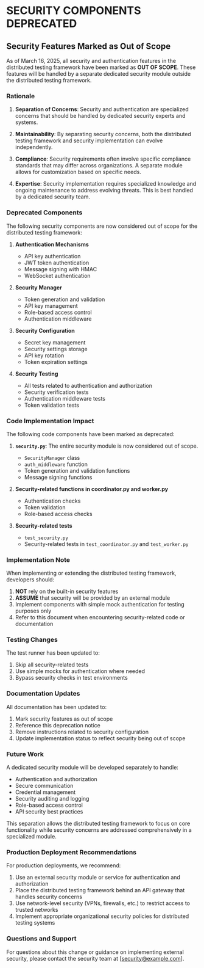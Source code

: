 # SECURITY COMPONENTS DEPRECATED

## Security Features Marked as Out of Scope

As of March 16, 2025, all security and authentication features in the distributed testing framework have been marked as **OUT OF SCOPE**. These features will be handled by a separate dedicated security module outside the distributed testing framework.

### Rationale

1. **Separation of Concerns**: Security and authentication are specialized concerns that should be handled by dedicated security experts and systems.

2. **Maintainability**: By separating security concerns, both the distributed testing framework and security implementation can evolve independently.

3. **Compliance**: Security requirements often involve specific compliance standards that may differ across organizations. A separate module allows for customization based on specific needs.

4. **Expertise**: Security implementation requires specialized knowledge and ongoing maintenance to address evolving threats. This is best handled by a dedicated security team.

### Deprecated Components

The following security components are now considered out of scope for the distributed testing framework:

1. **Authentication Mechanisms**
   - API key authentication 
   - JWT token authentication
   - Message signing with HMAC
   - WebSocket authentication

2. **Security Manager**
   - Token generation and validation
   - API key management
   - Role-based access control
   - Authentication middleware

3. **Security Configuration**
   - Secret key management
   - Security settings storage
   - API key rotation
   - Token expiration settings

4. **Security Testing**
   - All tests related to authentication and authorization
   - Security verification tests
   - Authentication middleware tests
   - Token validation tests

### Code Implementation Impact

The following code components have been marked as deprecated:

1. **`security.py`**: The entire security module is now considered out of scope.
   - `SecurityManager` class
   - `auth_middleware` function
   - Token generation and validation functions
   - Message signing functions

2. **Security-related functions in coordinator.py and worker.py**
   - Authentication checks
   - Token validation
   - Role-based access checks

3. **Security-related tests**
   - `test_security.py`
   - Security-related tests in `test_coordinator.py` and `test_worker.py`

### Implementation Note

When implementing or extending the distributed testing framework, developers should:

1. **NOT** rely on the built-in security features
2. **ASSUME** that security will be provided by an external module
3. Implement components with simple mock authentication for testing purposes only
4. Refer to this document when encountering security-related code or documentation

### Testing Changes

The test runner has been updated to:

1. Skip all security-related tests
2. Use simple mocks for authentication where needed
3. Bypass security checks in test environments

### Documentation Updates

All documentation has been updated to:

1. Mark security features as out of scope
2. Reference this deprecation notice
3. Remove instructions related to security configuration
4. Update implementation status to reflect security being out of scope

### Future Work

A dedicated security module will be developed separately to handle:
- Authentication and authorization
- Secure communication
- Credential management
- Security auditing and logging
- Role-based access control
- API security best practices

This separation allows the distributed testing framework to focus on core functionality while security concerns are addressed comprehensively in a specialized module.

### Production Deployment Recommendations

For production deployments, we recommend:

1. Use an external security module or service for authentication and authorization
2. Place the distributed testing framework behind an API gateway that handles security concerns
3. Use network-level security (VPNs, firewalls, etc.) to restrict access to trusted networks
4. Implement appropriate organizational security policies for distributed testing systems

### Questions and Support

For questions about this change or guidance on implementing external security, please contact the security team at [security@example.com].